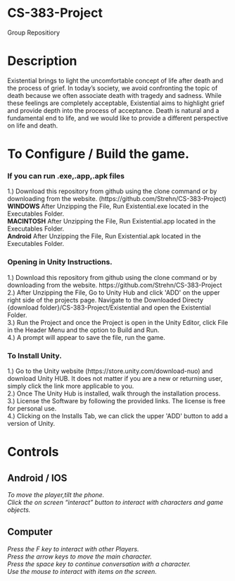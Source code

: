 # CS-383-Project
Group Repositiory

<html>
<body>
<h1>Description</h1>
</h3>Existential brings to light the uncomfortable concept of life after death and the process of grief. In today’s society, we avoid confronting the topic of death because we often associate death with tragedy and sadness. While these feelings are completely acceptable, Existential aims to highlight grief and provide depth into the process of acceptance. Death is natural and a fundamental end to life, and we would like to provide a different perspective on life and death.</h3>

<h1>To Configure / Build the game.</h1>

<h3>If you can run .exe,.app,.apk files </h3>
 1.) Download this repository from github using the clone command or by downloading from the website. (https://github.com/Strehn/CS-383-Project)
   </br> 
    <b>WINDOWS </b> After Unzipping the File, Run Existential.exe located in the Executables Folder.
    </br>
    <b>MACINTOSH</b> After Unzipping the File, Run Existential.app located in the Executables Folder.
    </br> 
    <b>Android</b> After Unzipping the File, Run Existential.apk located in the Executables Folder.
    </br> 
   
<h3>Opening in Unity Instructions.</h3>
  1.) Download this repository from github using the clone command or by downloading from the website. https://github.com/Strehn/CS-383-Project
   </br> 
  2.) After Unzipping the File, Go to Unity Hub and click 'ADD' on the upper right side of the projects page. Navigate to the Downloaded Directy {download folder}/CS-383-Project/Existential and open the Existential Folder.
      </br> 
  3.) Run the Project and once the Project is open in the Unity Editor, click File in the Header Menu and the option to Build and Run.
     </br> 
  4.) A prompt will appear to save the file, run the game. 
   </br> 

<h3>To Install Unity.</h3>
  1.) Go to the Unity website (https://store.unity.com/download-nuo) and download Unity HUB. It does not matter if you are a new or returning user, simply click       the link more applicable to you. 
   </br> 
  2.) Once The Unity Hub is installed, walk through the installation process. 
     </br> 
  3.) License the Software by following the provided links. The license is free for personal use.
    </br> 
  4.) Clicking on the Installs Tab, we can click the upper 'ADD' button to add a version of Unity.

<h1>Controls</h1>
<h2>Android / IOS</h2>
<i> To move the player,tilt the phone.</i>
</br> 
<i> Click the on screen “interact” button to interact with characters and game objects.</i>

<h2>Computer</h2>
<i>Press the F key to interact with other Players.</i>
</br> 
<i>Press the arrow keys to move the main character.</i>
</br> 
<i>Press the space key to continue conversation with a character.</i>
</br> 
<i>Use the mouse to interact with items on the screen.</i>
</body>
</html>
